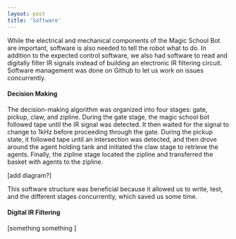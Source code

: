 ```yaml
---
layout: post
title: 'Software'
---
```


While the electrical and mechanical components of the Magic School Bot are important, software is also needed to tell the robot what to do. In addition to the expected control software, we also had software to read and digitally filter IR signals instead of building an electronic IR filtering circuit. Software management was done on Github to let us work on issues concurrently.

#### Decision Making

The decision-making algorithm was organized into four stages: gate, pickup, claw, and zipline. During the gate stage, the magic school bot followed tape until the IR signal was detected. It then waited for the signal to change to 1kHz before proceeding through the gate. During the pickup state, it followed tape until an intersection was detected, and then drove around the agent holding tank and initiated the claw stage to retrieve the agents. Finally, the zipline stage located the zipline and transferred the basket with agents to the zipline.

[add diagram?]

This software structure was beneficial because it allowed us to write, test, and the different stages concurrently, which saved us some time.

#### Digital IR Filtering

[something something ]
